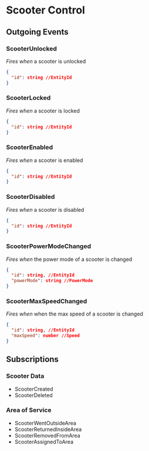 # Scooter Control

## Outgoing Events

### ScooterUnlocked
*Fires when* a scooter is unlocked
```json
{
  "id": string //EntityId
}
```

### ScooterLocked
*Fires when* a scooter is locked
```json
{
  "id": string //EntityId
}
```

### ScooterEnabled
*Fires when* a scooter is enabled
```json
{
  "id": string //EntityId
}
```

### ScooterDisabled
*Fires when* a scooter is disabled
```json
{
  "id": string //EntityId
}
```

### ScooterPowerModeChanged
*Fires when* the power mode of a scooter is changed
```json
{
  "id": string, //EntityId
  "powerMode": string //PowerMode
}
```

### ScooterMaxSpeedChanged
*Fires when* when the max speed of a scooter is changed
```json
{
  "id": string, //EntityId
  "maxSpeed": number //Speed
}
```

## Subscriptions

### Scooter Data
- ScooterCreated
- ScooterDeleted

### Area of Service  
- ScooterWentOutsideArea
- ScooterReturnedInsideArea
- ScooterRemovedFromArea
- ScooterAssignedToArea

